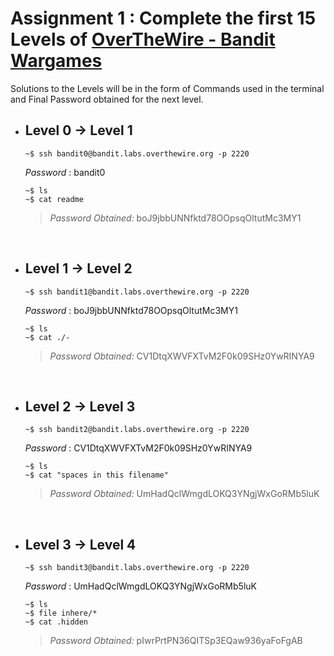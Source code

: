 # **Assignment 1** : Complete the first 15 Levels of [OverTheWire - Bandit Wargames](https://overthewire.org/wargames/bandit/) 

Solutions to the Levels will be in the form of Commands used in the terminal and Final Password obtained for the next level.
- **Level 0 → Level 1**
  ---------------	
    ```
    ~$ ssh bandit0@bandit.labs.overthewire.org -p 2220
    ```
    *Password* : bandit0
    ```
    ~$ ls
    ~$ cat readme
    ```
    >*Password Obtained:* boJ9jbbUNNfktd78OOpsqOltutMc3MY1
    
<br/>

- **Level 1 → Level 2**
  ---------------	
    ```
    ~$ ssh bandit1@bandit.labs.overthewire.org -p 2220
    ```
    *Password* : boJ9jbbUNNfktd78OOpsqOltutMc3MY1
    ```
    ~$ ls
    ~$ cat ./-
    ```
    >*Password Obtained:* CV1DtqXWVFXTvM2F0k09SHz0YwRINYA9

<br/>

- **Level 2 → Level 3**
  ---------------	
    ```
    ~$ ssh bandit2@bandit.labs.overthewire.org -p 2220
    ```
    *Password* : CV1DtqXWVFXTvM2F0k09SHz0YwRINYA9
    ```
    ~$ ls
    ~$ cat "spaces in this filename"
    ```
    >*Password Obtained:* UmHadQclWmgdLOKQ3YNgjWxGoRMb5luK  

<br/>
    
- **Level 3 → Level 4**
  ---------------	
    ```
    ~$ ssh bandit3@bandit.labs.overthewire.org -p 2220
    ```
    *Password* : UmHadQclWmgdLOKQ3YNgjWxGoRMb5luK
    ```
    ~$ ls
    ~$ file inhere/*
    ~$ cat .hidden
    ```
    >*Password Obtained:* pIwrPrtPN36QITSp3EQaw936yaFoFgAB

<br/>